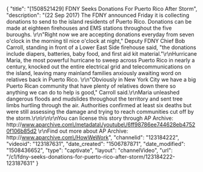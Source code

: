 {
    "title": "[1508521429] FDNY Seeks Donations For Puerto Rico After Storm",
    "description": "(22 Sep 2017) The FDNY announced Friday it is collecting donations to send to the island residents of Puerto Rico. Donations can be made at eighteen firehouses and EMS stations throughout the five buroughs. \r\n\"Right now we are accepting donations everyday from seven o'clock in the morning til nice o'clock at night,\" Deputy FDNY Chief Bob Carroll, standing in front of a Lower East Side firehouse said, \"the donations include diapers, batteries, baby food, and first aid kit material.\"\r\nHurricane Maria, the most powerful hurricane to sweep across Puerto Rico in nearly a century, knocked out the entire electrical grid and telecommunications on the island, leaving many mainland families anxiously awaiting word on relatives back in Puerto Rico. \r\n\"Obviously in New York City we have a big Puerto Rican community that have plenty of relatives down there so anything we can do to help is good,\" Carroll said.\r\nMaria unleashed dangerous floods and mudslides throughout the territory and sent tree limbs hurtling through the air. Authorities confirmed at least six deaths but were still assessing the damage and trying to reach communities cut off by the storm.\r\n\r\n\r\nYou can license this story through AP Archive: http:\/\/www.aparchive.com\/metadata\/youtube\/6ff98786ee744628eb47520f106b85d2 \r\nFind out more about AP Archive: http:\/\/www.aparchive.com\/HowWeWork",
    "channelid": "123184222",
    "videoid": "123187631",
    "date_created": "1506787871",
    "date_modified": "1508436652",
    "type": "captivate",
    "layout": "channelVideo",
    "url": "\/c1\/fdny-seeks-donations-for-puerto-rico-after-storm\/123184222-123187631"
}